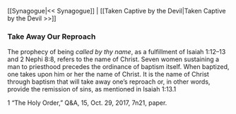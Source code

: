[[Synagogue|<< Synagogue]]  |  [[Taken Captive by the Devil|Taken Captive by the Devil >>]]

### Take Away Our Reproach
The prophecy of being *called by thy name*, as a fulfillment of Isaiah 1:12–13 and 2 Nephi 8:8, refers to the name of Christ. Seven women sustaining a man to priesthood precedes the ordinance of baptism itself. When baptized, one takes upon him or her the name of Christ. It is the name of Christ through baptism that will take away one’s reproach or, in other words, provide the remission of sins, as mentioned in Isaiah 1:13.1



1 “The Holy Order,” Q&A, 15, Oct. 29, 2017, 7n21, paper.